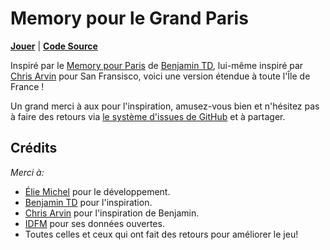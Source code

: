 Memory pour le Grand Paris
==========================

[**Jouer**](https://eliemichel.github.io/MemoryIDF) | [**Code Source**](https://github.com/eliemichel/MemoryIDF)

Inspiré par le [Memory pour Paris](https://memory.pour.paris) de [Benjamin TD](https://twitter.com/_benjamintd), lui-même inspiré par [Chris Arvin](https://carvin.github.io/sf-street-names/) pour San Fransisco, voici une version étendue à toute l'Île de France !

Un grand merci à aux pour l'inspiration, amusez-vous bien et n'hésitez pas à faire des retours via [le système d'issues de GitHub](https://github.com/eliemichel/MemoryIDF/issues) et à partager.

Crédits
-------

*Merci à:*

 - [Élie Michel](http://eliemichel.fr) pour le développement.
 - [Benjamin TD](https://twitter.com/_benjamintd) pour l'inspiration.
 - [Chris Arvin](https://twitter.com/chrisarvinsf) pour l'inspiration de Benjamin.
 - [IDFM](https://data.iledefrance-mobilites.fr) pour ses données ouvertes.
 - Toutes celles et ceux qui ont fait des retours pour améliorer le jeu!

